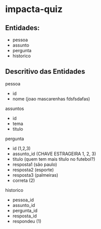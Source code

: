 # impacta-quiz

## Entidades:
- pessoa
- assunto
- pergunta
- historico

## Descritivo das Entidades
pessoa
  - id
  - nome (joao mascarenhas fdsfsdafas)

assuntos
  - id
  - tema
  - titulo
  
pergunta
  - id (1,2,3)
  - assunto_id (CHAVE ESTRAGEIRA 1, 2, 3)
  - titulo (quem tem mais título no futebol?)
  - resposta1 (são paulo)
  - resposta2 (esporte)
  - resposta3 (palmeiras)
  - correta (2)


historico
  - pessoa_id
  - assunto_id
  - pergunta_id
  - resposta_id
  - respondeu (1)
